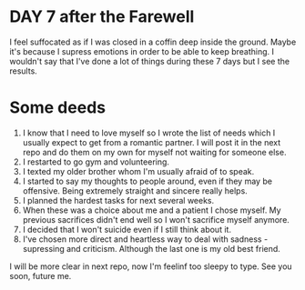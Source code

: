 # DAY 7 after the Farewell

I feel suffocated as if I was closed in a coffin deep inside the ground.
Maybe it's because I supress emotions in order to be able to keep breathing.
I wouldn't say that I've done a lot of things during these 7 days but I see the results.

# Some deeds

1. I know that I need to love myself so I wrote the list of needs which I usually expect to get from a romantic partner. I will post it in the next repo and do them on my own for myself not waiting for someone else.
2. I restarted to go gym and volunteering.
3. I texted my older brother whom I'm usually afraid of to speak.
4. I started to say my thoughts to people around, even if they may be offensive. Being extremely straight and sincere really helps.
5. I planned the hardest tasks for next several weeks.
6. When these was a choice about me and a patient I chose myself. My previous sacrifices didn't end well so I won't sacrifice myself anymore.
7. I decided that I won't suicide even if I still think about it.
8. I've chosen more direct and heartless way to deal with sadness - supressing and criticism. Although the last one is my old best friend.

I will be more clear in next repo, now I'm feelinf too sleepy to type.
See you soon, future me.
